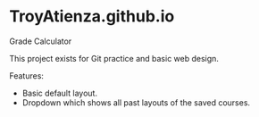# TroyAtienza.github.io
Grade Calculator

This project exists for Git practice and basic web design.

Features:
- Basic default layout.
- Dropdown which shows all past layouts of the saved courses.
